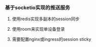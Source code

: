 ### 基于socketio实现的推送服务


1. 使用redis实现多副本的session同步

2. 使用room来实现单设备登录

3. 需要配置nginx或ingress的session sticky